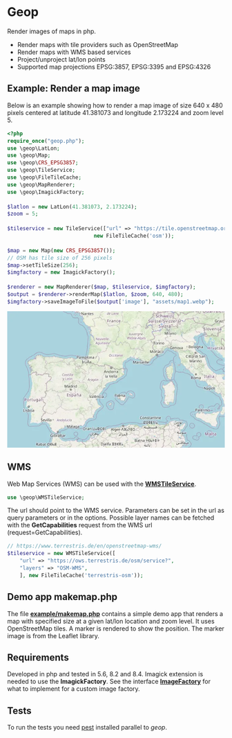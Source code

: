 # Geop 

Render images of maps in php.

* Render maps with tile providers such as OpenStreetMap
* Render maps with WMS based services
* Project/unproject lat/lon points
* Supported map projections EPSG:3857, EPSG:3395 and EPSG:4326 


## Example: Render a map image

Below is an example showing how to render a map image of size 640 x 480 pixels centered
at latitude 41.381073 and longitude 2.173224 and zoom level 5.

```php
<?php
require_once("geop.php");
use \geop\LatLon;
use \geop\Map;
use \geop\CRS_EPSG3857;
use \geop\TileService;
use \geop\FileTileCache;
use \geop\MapRenderer;
use \geop\ImagickFactory;

$latlon = new LatLon(41.381073, 2.173224);
$zoom = 5;

$tileservice = new TileService(["url" => "https://tile.openstreetmap.org/{z}/{x}/{y}.png"], 
                            new FileTileCache('osm'));

$map = new Map(new CRS_EPSG3857());
// OSM has tile size of 256 pixels
$map->setTileSize(256);
$imgfactory = new ImagickFactory();

$renderer = new MapRenderer($map, $tileservice, $imgfactory);
$output = $renderer->renderMap($latlon, $zoom, 640, 480);
$imgfactory->saveImageToFile($output['image'], "assets/map1.webp");
```

![Map](assets/map1.webp)

## WMS

Web Map Services (WMS) can be used with the **[WMSTileService](src/tileservice.php)**. 

```php
use \geop\WMSTileService;
```

The url should point to the WMS service. Parameters can be set in the url as query parameters or in the options. Possible layer names can be fetched with the **GetCapabilities** request from the WMS url (request=GetCapabilities).

```php
// https://www.terrestris.de/en/openstreetmap-wms/
$tileservice = new WMSTileService([
    "url" => "https://ows.terrestris.de/osm/service?",
    "layers" => "OSM-WMS",
    ], new FileTileCache('terrestris-osm'));
```


## Demo app makemap.php

The file **[example/makemap.php](example/makemap.php)** contains a simple demo app that renders a map with specified size at a given lat/lon location and zoom level. It uses OpenStreetMap tiles. A marker is rendered to show the position. The marker image is from the Leaflet library.


## Requirements

Developed in php and tested in 5.6, 8.2 and 8.4. Imagick extension is needed to use the
**ImagickFactory**. See the interface **[ImageFactory](src/imagefactory.php)** for what to implement for a custom
image factory.


## Tests

To run the tests you need [pest](https://github.com/deltadecay/pest) installed parallel to *geop*.
